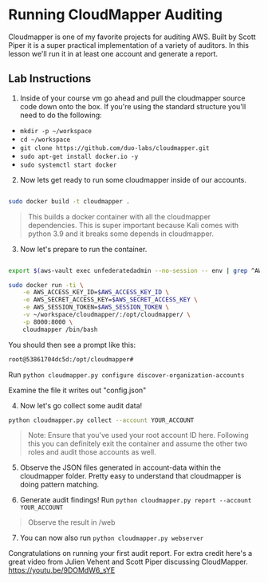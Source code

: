 # Running CloudMapper Auditing

Cloudmapper is one of my favorite projects for auditing AWS.  Built by Scott Piper it is a super practical implementation of a variety of auditors.  In this lesson we'll run it in at least one account and generate a report.  

## Lab Instructions

1. Inside of your course vm go ahead and pull the cloudmapper source code down onto the box.  If you're using the standard structure you'll need to do the following:

* `mkdir -p ~/workspace`
* `cd ~/workspace`
* `git clone https://github.com/duo-labs/cloudmapper.git`
* `sudo apt-get install docker.io -y`
* `sudo systemctl start docker`

2. Now lets get ready to run some cloudmapper inside of our accounts.

```bash

sudo docker build -t cloudmapper .

```

> This builds a docker container with all the cloudmapper dependencies.  This is super important because Kali comes with python 3.9 and it breaks some depends in cloudmapper.

3. Now let's prepare to run the container.

```bash

export $(aws-vault exec unfederatedadmin --no-session -- env | grep ^AWS | xargs) 

sudo docker run -ti \
    -e AWS_ACCESS_KEY_ID=$AWS_ACCESS_KEY_ID \
    -e AWS_SECRET_ACCESS_KEY=$AWS_SECRET_ACCESS_KEY \
    -e AWS_SESSION_TOKEN=$AWS_SESSION_TOKEN \
    -v ~/workspace/cloudmapper/:/opt/cloudmapper/ \
    -p 8000:8000 \
    cloudmapper /bin/bash

```

You should then see a prompt like this:

```bash
root@53861704dc5d:/opt/cloudmapper#
```

Run `python cloudmapper.py configure discover-organization-accounts`

Examine the file it writes out "config.json"

4. Now let's go collect some audit data!
```bash
python cloudmapper.py collect --account YOUR_ACCOUNT
```

> Note: Ensure that you've used your root account ID here.  Following this you can definitely exit the container and assume the other two roles and audit those accounts as well. 

5. Observe the JSON files generated in account-data within the cloudmapper folder.  Pretty easy to understand that cloudmapper is doing pattern matching.

6. Generate audit findings!  Run `python cloudmapper.py report --account YOUR_ACCOUNT`

> Observe the result in /web

7. You can now also run `python cloudmapper.py webserver`

Congratulations on running your first audit report.  For extra credit here's a great video from Julien Vehent and Scott Piper discussing CloudMapper.  https://youtu.be/9DOMdW6_sYE